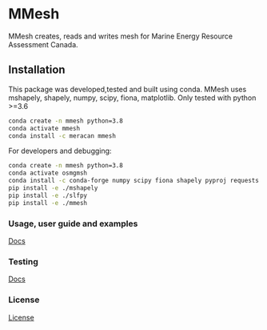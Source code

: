 # MMesh
MMesh creates, reads and writes mesh for Marine Energy Resource Assessment Canada.

## Installation
This package was developed,tested and built using conda. MMesh uses mshapely, shapely, numpy, scipy, fiona, matplotlib.
Only tested with python >=3.6

```bash
conda create -n mmesh python=3.8
conda activate mmesh
conda install -c meracan mmesh
```

For developers and debugging:
```bash
conda create -n mmesh python=3.8
conda activate osmgmsh
conda install -c conda-forge numpy scipy fiona shapely pyproj requests geojson tqdm matplotlib gmsh
pip install -e ./mshapely
pip install -e ./slfpy
pip install -e ./mmesh
```

### Usage, user guide and examples
[Docs](doc/doc_mmesh.ipynb)

### Testing
[Docs](test/README.md)

### License
[License](LICENSE)